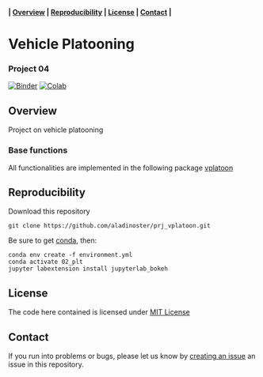 **| [Overview](#overview) | [Reproducibility](#reproducibility) | [License](#license) | [Contact](#contact) |**

# Vehicle Platooning

### Project 04

[![Binder](https://mybinder.org/badge_logo.svg)](https://mybinder.org/v2/gh/aladinoster/prj_vplatoon.git/Project04?filepath=Project04.ipynb)  [![Colab](https://colab.research.google.com/assets/colab-badge.svg)](https://colab.research.google.com/github/aladinoster/prj_vplatoon/blob/Project04/Project04.ipynb)

## Overview

Project on vehicle platooning

### Base functions 

All functionalities are implemented in the following package [vplatoon](https://github.com/aladinoster/vplatoon)

## Reproducibility

Download this repository

```{bash}
git clone https://github.com/aladinoster/prj_vplatoon.git
```

Be sure to get [conda](https://www.anaconda.com/distribution/), then:

```{bash}
conda env create -f environment.yml
conda activate 02_plt
jupyter labextension install jupyterlab_bokeh
```

## License

The code here contained is licensed under [MIT License](LICENSE)

## Contact 

If you run into problems or bugs, please let us know by [creating an issue](https://github.com/aladinoster/prj_vplatoon/issues/new) an issue in this repository.
